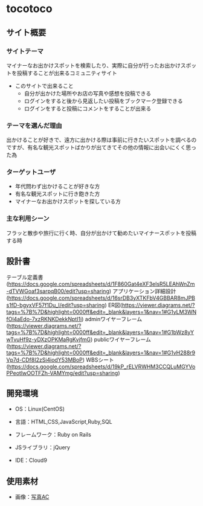 # tocotoco



## サイト概要

### サイトテーマ

マイナーなお出かけスポットを検索したり、実際に自分が行ったお出かけスポットを投稿することが出来るコミュニティサイト

 - このサイトで出来ること
   - 自分が出かけた場所やお店の写真や感想を投稿できる
   - ログインをすると後から見返したい投稿をブックマーク登録できる
   - ログインをすると投稿にコメントをすることが出来る



### テーマを選んだ理由

出かけることが好きで、遠方に出かける際は事前に行きたいスポットを調べるのですが、有名な観光スポットばかりが出てきてその他の情報に出会いにくく思った為



### ターゲットユーザ

 - 年代問わず出かけることが好きな方
 - 有名な観光スポットに行き飽きた方
 - マイナーなお出かけスポットを探している方




### 主な利用シーン

フラッと散歩や旅行に行く時、自分が出かけて勧めたいマイナースポットを投稿する時



## 設計書

テーブル定義書(https://docs.google.com/spreadsheets/d/1F860Gat4eXF3elsR5LEAhWnZm-dTVWGoaf3sarpqB00/edit?usp=sharing)
アプリケーション詳細設計(https://docs.google.com/spreadsheets/d/16srDB3yXTKFbV4GBBAR8mJPBs1fD-bgyxVF57f1Du_I/edit?usp=sharing)
ER図(https://viewer.diagrams.net/?tags=%7B%7D&highlight=0000ff&edit=_blank&layers=1&nav=1#G1yLM3WNfOl4aEdo-7xzRKNKDekkNptI1i)
adminワイヤーフレーム(https://viewer.diagrams.net/?tags=%7B%7D&highlight=0000ff&edit=_blank&layers=1&nav=1#G1bWz8yYwTvuHf9z-yDXzOPKMaRgKvjfmG)
publicワイヤーフレーム(https://viewer.diagrams.net/?tags=%7B%7D&highlight=0000ff&edit=_blank&layers=1&nav=1#G1vH288r9Vp7d-CDf8I2zSi4iodY53MBoP)
WBSシート(https://docs.google.com/spreadsheets/d/19kP_rELVRWHM3CCQLuMGYVoPPeotIwOOTFZh-VAMYmg/edit?usp=sharing)



## 開発環境

- OS：Linux(CentOS)

- 言語：HTML,CSS,JavaScript,Ruby,SQL

- フレームワーク：Ruby on Rails

- JSライブラリ：jQuery

- IDE：Cloud9



## 使用素材

- 画像：[写真AC](https://www.photo-ac.com/)

